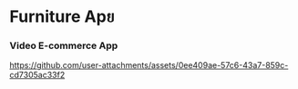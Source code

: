 
# Furniture Apย

### Video E-commerce App  
https://github.com/user-attachments/assets/0ee409ae-57c6-43a7-859c-cd7305ac33f2

